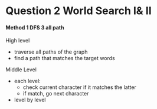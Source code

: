 # Question 2 World Search I& II

#### Method 1 DFS 3 all path

High level

* traverse all paths of the graph
* find a path that matches the target words

Middle Level

* each level:&#x20;
  * check current character if it matches the latter
  * if match, go next character
* level by level
